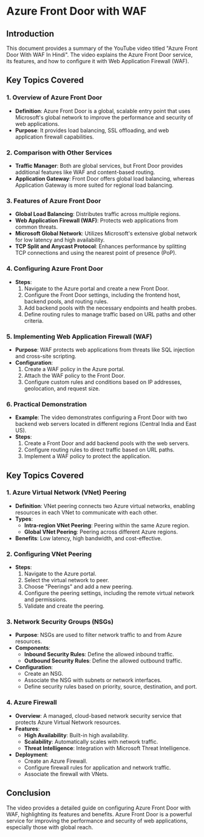 
# Azure Front Door with WAF

## Introduction
This document provides a summary of the YouTube video titled "Azure Front Door With WAF In Hindi". The video explains the Azure Front Door service, its features, and how to configure it with Web Application Firewall (WAF).

## Key Topics Covered

### 1. Overview of Azure Front Door
- **Definition**: Azure Front Door is a global, scalable entry point that uses Microsoft's global network to improve the performance and security of web applications.
- **Purpose**: It provides load balancing, SSL offloading, and web application firewall capabilities.

### 2. Comparison with Other Services
- **Traffic Manager**: Both are global services, but Front Door provides additional features like WAF and content-based routing.
- **Application Gateway**: Front Door offers global load balancing, whereas Application Gateway is more suited for regional load balancing.

### 3. Features of Azure Front Door
- **Global Load Balancing**: Distributes traffic across multiple regions.
- **Web Application Firewall (WAF)**: Protects web applications from common threats.
- **Microsoft Global Network**: Utilizes Microsoft's extensive global network for low latency and high availability.
- **TCP Split and Anycast Protocol**: Enhances performance by splitting TCP connections and using the nearest point of presence (PoP).

### 4. Configuring Azure Front Door
- **Steps**:
  1. Navigate to the Azure portal and create a new Front Door.
  2. Configure the Front Door settings, including the frontend host, backend pools, and routing rules.
  3. Add backend pools with the necessary endpoints and health probes.
  4. Define routing rules to manage traffic based on URL paths and other criteria.

### 5. Implementing Web Application Firewall (WAF)
- **Purpose**: WAF protects web applications from threats like SQL injection and cross-site scripting.
- **Configuration**:
  1. Create a WAF policy in the Azure portal.
  2. Attach the WAF policy to the Front Door.
  3. Configure custom rules and conditions based on IP addresses, geolocation, and request size.

### 6. Practical Demonstration
- **Example**: The video demonstrates configuring a Front Door with two backend web servers located in different regions (Central India and East US).
- **Steps**:
  1. Create a Front Door and add backend pools with the web servers.
  2. Configure routing rules to direct traffic based on URL paths.
  3. Implement a WAF policy to protect the application.

## Key Topics Covered

### 1. Azure Virtual Network (VNet) Peering
- **Definition**: VNet peering connects two Azure virtual networks, enabling resources in each VNet to communicate with each other.
- **Types**: 
  - **Intra-region VNet Peering**: Peering within the same Azure region.
  - **Global VNet Peering**: Peering across different Azure regions.
- **Benefits**: Low latency, high bandwidth, and cost-effective.

### 2. Configuring VNet Peering
- **Steps**:
  1. Navigate to the Azure portal.
  2. Select the virtual network to peer.
  3. Choose "Peerings" and add a new peering.
  4. Configure the peering settings, including the remote virtual network and permissions.
  5. Validate and create the peering.

### 3. Network Security Groups (NSGs)
- **Purpose**: NSGs are used to filter network traffic to and from Azure resources.
- **Components**:
  - **Inbound Security Rules**: Define the allowed inbound traffic.
  - **Outbound Security Rules**: Define the allowed outbound traffic.
- **Configuration**:
  - Create an NSG.
  - Associate the NSG with subnets or network interfaces.
  - Define security rules based on priority, source, destination, and port.

### 4. Azure Firewall
- **Overview**: A managed, cloud-based network security service that protects Azure Virtual Network resources.
- **Features**:
  - **High Availability**: Built-in high availability.
  - **Scalability**: Automatically scales with network traffic.
  - **Threat Intelligence**: Integration with Microsoft Threat Intelligence.
- **Deployment**:
  - Create an Azure Firewall.
  - Configure firewall rules for application and network traffic.
  - Associate the firewall with VNets.

## Conclusion
The video provides a detailed guide on configuring Azure Front Door with WAF, highlighting its features and benefits. Azure Front Door is a powerful service for improving the performance and security of web applications, especially those with global reach.

